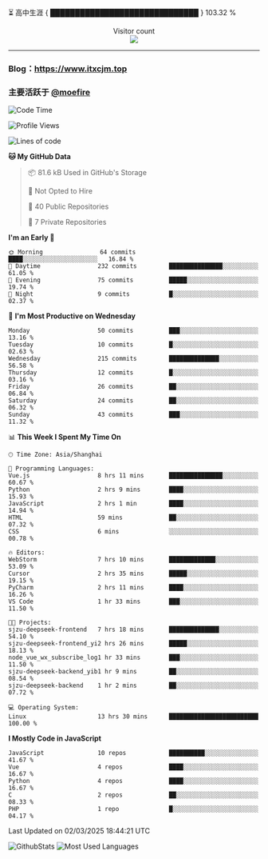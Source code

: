 ⏳ 高中生涯 { ██████████████████████████████ } 103.32 %
<p align="center"> 
  Visitor count<br>
  <img src="https://profile-counter.glitch.me/itxcjm/count.svg" />
</p>

---
### Blog：https://www.itxcjm.top
### 主要活跃于 [@moefire](https://github.com/moefire)
<!--START_SECTION:waka-->
![Code Time](http://img.shields.io/badge/Code%20Time-39%20hrs%2012%20mins-blue)

![Profile Views](http://img.shields.io/badge/Profile%20Views-2-blue)

![Lines of code](https://img.shields.io/badge/From%20Hello%20World%20I%27ve%20Written-766.7%20thousand%20lines%20of%20code-blue)

**🐱 My GitHub Data** 

> 📦 81.6 kB Used in GitHub's Storage 
 > 
> 🚫 Not Opted to Hire
 > 
> 📜 40 Public Repositories 
 > 
> 🔑 7 Private Repositories 
 > 
**I'm an Early 🐤** 

```text
🌞 Morning                64 commits          ████░░░░░░░░░░░░░░░░░░░░░   16.84 % 
🌆 Daytime                232 commits         ███████████████░░░░░░░░░░   61.05 % 
🌃 Evening                75 commits          █████░░░░░░░░░░░░░░░░░░░░   19.74 % 
🌙 Night                  9 commits           █░░░░░░░░░░░░░░░░░░░░░░░░   02.37 % 
```
📅 **I'm Most Productive on Wednesday** 

```text
Monday                   50 commits          ███░░░░░░░░░░░░░░░░░░░░░░   13.16 % 
Tuesday                  10 commits          █░░░░░░░░░░░░░░░░░░░░░░░░   02.63 % 
Wednesday                215 commits         ██████████████░░░░░░░░░░░   56.58 % 
Thursday                 12 commits          █░░░░░░░░░░░░░░░░░░░░░░░░   03.16 % 
Friday                   26 commits          ██░░░░░░░░░░░░░░░░░░░░░░░   06.84 % 
Saturday                 24 commits          ██░░░░░░░░░░░░░░░░░░░░░░░   06.32 % 
Sunday                   43 commits          ███░░░░░░░░░░░░░░░░░░░░░░   11.32 % 
```


📊 **This Week I Spent My Time On** 

```text
🕑︎ Time Zone: Asia/Shanghai

💬 Programming Languages: 
Vue.js                   8 hrs 11 mins       ███████████████░░░░░░░░░░   60.67 % 
Python                   2 hrs 9 mins        ████░░░░░░░░░░░░░░░░░░░░░   15.93 % 
JavaScript               2 hrs 1 min         ████░░░░░░░░░░░░░░░░░░░░░   14.94 % 
HTML                     59 mins             ██░░░░░░░░░░░░░░░░░░░░░░░   07.32 % 
CSS                      6 mins              ░░░░░░░░░░░░░░░░░░░░░░░░░   00.78 % 

🔥 Editors: 
WebStorm                 7 hrs 10 mins       █████████████░░░░░░░░░░░░   53.09 % 
Cursor                   2 hrs 35 mins       █████░░░░░░░░░░░░░░░░░░░░   19.15 % 
PyCharm                  2 hrs 11 mins       ████░░░░░░░░░░░░░░░░░░░░░   16.26 % 
VS Code                  1 hr 33 mins        ███░░░░░░░░░░░░░░░░░░░░░░   11.50 % 

🐱‍💻 Projects: 
sjzu-deepseek-frontend   7 hrs 18 mins       ██████████████░░░░░░░░░░░   54.10 % 
sjzu-deepseek-frontend_yi2 hrs 26 mins       █████░░░░░░░░░░░░░░░░░░░░   18.13 % 
node_vue_wx_subscribe_log1 hr 33 mins        ███░░░░░░░░░░░░░░░░░░░░░░   11.50 % 
sjzu-deepseek-backend_yib1 hr 9 mins         ██░░░░░░░░░░░░░░░░░░░░░░░   08.54 % 
sjzu-deepseek-backend    1 hr 2 mins         ██░░░░░░░░░░░░░░░░░░░░░░░   07.72 % 

💻 Operating System: 
Linux                    13 hrs 30 mins      █████████████████████████   100.00 % 
```

**I Mostly Code in JavaScript** 

```text
JavaScript               10 repos            ██████████░░░░░░░░░░░░░░░   41.67 % 
Vue                      4 repos             ████░░░░░░░░░░░░░░░░░░░░░   16.67 % 
Python                   4 repos             ████░░░░░░░░░░░░░░░░░░░░░   16.67 % 
C                        2 repos             ██░░░░░░░░░░░░░░░░░░░░░░░   08.33 % 
PHP                      1 repo              █░░░░░░░░░░░░░░░░░░░░░░░░   04.17 % 
```




 Last Updated on 02/03/2025 18:44:21 UTC
<!--END_SECTION:waka-->
![GithubStats](https://github-readme-stats-blue-three.vercel.app/api?username=itxcjm&show_icons=true&theme=light&layout=compact&locale=cn&include_all_commits=true&count_private=true&role=OWNER,ORGANIZATION_MEMBER,COLLABORATOR)
![Most Used Languages](https://github-readme-stats-blue-three.vercel.app/api/top-langs/?username=itxcjm&theme=light&layout=compact&count_private=true&role=OWNER,ORGANIZATION_MEMBER,COLLABORATOR)
